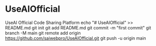 # UseAIOfficial
UseAI Official Code Sharing Platform
echo "# UseAIOfficial" >> README.md
git init
git add README.md
git commit -m "first commit"
git branch -M main
git remote add origin https://github.com/saiwebpro/UseAIOfficial.git
git push -u origin main
